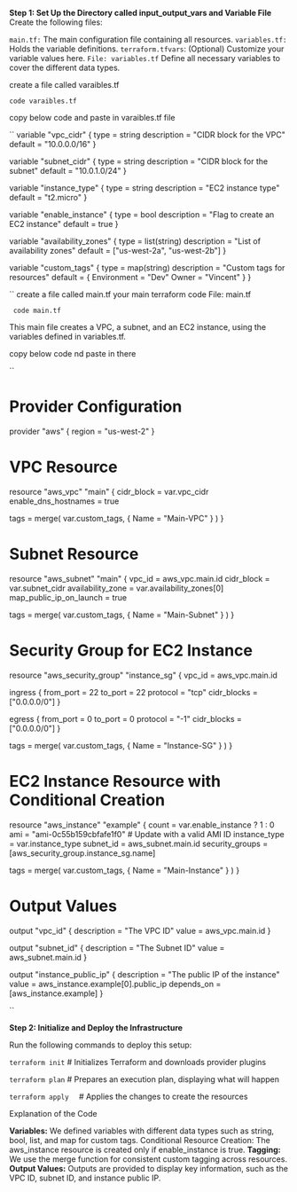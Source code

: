 **Step 1: Set Up the Directory called input_output_vars  and Variable File**
Create the following files:

``main.tf:`` The main configuration file containing all resources.
``variables.tf:`` Holds the variable definitions.
``terraform.tfvars``: (Optional) Customize your variable values here.
``File: variables.tf``
Define all necessary variables to cover the different data types.


create a file called varaibles.tf

``code varaibles.tf``

copy below code and paste in varaibles.tf  file

``
variable "vpc_cidr" {
  type        = string
  description = "CIDR block for the VPC"
  default     = "10.0.0.0/16"
}

variable "subnet_cidr" {
  type        = string
  description = "CIDR block for the subnet"
  default     = "10.0.1.0/24"
}

variable "instance_type" {
  type        = string
  description = "EC2 instance type"
  default     = "t2.micro"
}

variable "enable_instance" {
  type        = bool
  description = "Flag to create an EC2 instance"
  default     = true
}

variable "availability_zones" {
  type        = list(string)
  description = "List of availability zones"
  default     = ["us-west-2a", "us-west-2b"]
}

variable "custom_tags" {
  type = map(string)
  description = "Custom tags for resources"
  default = {
    Environment = "Dev"
    Owner       = "Vincent"
  }
}

``
create a file called main.tf your main terraform code 
File: main.tf

`` code main.tf``

This main file creates a VPC, a subnet, and an EC2 instance, using the variables defined in variables.tf.

copy below code nd paste in there 

``
# Provider Configuration
provider "aws" {
  region = "us-west-2"
}

# VPC Resource
resource "aws_vpc" "main" {
  cidr_block       = var.vpc_cidr
  enable_dns_hostnames = true

  tags = merge(
    var.custom_tags,
    {
      Name = "Main-VPC"
    }
  )
}

# Subnet Resource
resource "aws_subnet" "main" {
  vpc_id                  = aws_vpc.main.id
  cidr_block              = var.subnet_cidr
  availability_zone       = var.availability_zones[0]
  map_public_ip_on_launch = true

  tags = merge(
    var.custom_tags,
    {
      Name = "Main-Subnet"
    }
  )
}

# Security Group for EC2 Instance
resource "aws_security_group" "instance_sg" {
  vpc_id = aws_vpc.main.id

  ingress {
    from_port   = 22
    to_port     = 22
    protocol    = "tcp"
    cidr_blocks = ["0.0.0.0/0"]
  }

  egress {
    from_port   = 0
    to_port     = 0
    protocol    = "-1"
    cidr_blocks = ["0.0.0.0/0"]
  }

  tags = merge(
    var.custom_tags,
    {
      Name = "Instance-SG"
    }
  )
}

# EC2 Instance Resource with Conditional Creation
resource "aws_instance" "example" {
  count         = var.enable_instance ? 1 : 0
  ami           = "ami-0c55b159cbfafe1f0" # Update with a valid AMI ID
  instance_type = var.instance_type
  subnet_id     = aws_subnet.main.id
  security_groups = [aws_security_group.instance_sg.name]

  tags = merge(
    var.custom_tags,
    {
      Name = "Main-Instance"
    }
  )
}



# Output Values
output "vpc_id" {
  description = "The VPC ID"
  value       = aws_vpc.main.id
}

output "subnet_id" {
  description = "The Subnet ID"
  value       = aws_subnet.main.id
}

output "instance_public_ip" {
  description = "The public IP of the instance"
  value       = aws_instance.example[0].public_ip
  depends_on  = [aws_instance.example]
}

``

**Step 2: Initialize and Deploy the Infrastructure**

Run the following commands to deploy this setup:


``terraform init``         # Initializes Terraform and downloads provider plugins

``terraform plan``         # Prepares an execution plan, displaying what will happen

``terraform apply  ``      # Applies the changes to create the resources

Explanation of the Code

**Variables:**
We defined variables with different data types such as string, bool, list, and map for custom tags.
Conditional Resource Creation:
The aws_instance resource is created only if enable_instance is true.
**Tagging:**
We use the merge function for consistent custom tagging across resources.
**Output Values:**
Outputs are provided to display key information, such as the VPC ID, subnet ID, and instance public IP.
